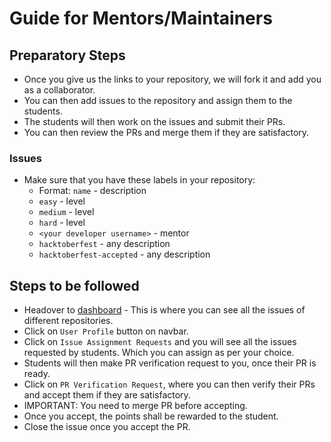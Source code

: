 # Guide for Mentors/Maintainers

## Preparatory Steps

- Once you give us the links to your repository, we will fork it and add you as a collaborator.
- You can then add issues to the repository and assign them to the students.
- The students will then work on the issues and submit their PRs.
- You can then review the PRs and merge them if they are satisfactory.

### Issues

- Make sure that you have these labels in your repository:
    - Format: `name` - description
    - `easy` - level
    - `medium` - level
    - `hard` - level
    - `<your developer username>` - mentor
    - `hacktoberfest` - any description
    - `hacktoberfest-accepted` - any description

## Steps to be followed

- Headover to [dashboard](https://sac.mnnit.ac.in/contrihub/dashboard) - This is where you can see all the issues of different repositories.
- Click on `User Profile` button on navbar.
- Click on `Issue Assignment Requests` and you will see all the issues requested by students. Which you can assign as per your choice.
- Students will then make PR verification request to you, once their PR is ready.
- Click on `PR Verification Request`, where you can then verify their PRs and accept them if they are satisfactory.
- IMPORTANT: You need to merge PR before accepting.
- Once you accept, the points shall be rewarded to the student.
- Close the issue once you accept the PR.